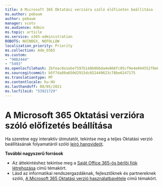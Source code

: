 ```yaml
---
title: A Microsoft 365 Oktatási verzióra szóló előfizetés beállítása
ms.author: pebaum
author: pebaum
manager: scotv
ms.audience: Admin
ms.topic: article
ms.service: o365-administration
ROBOTS: NOINDEX, NOFOLLOW
localization_priority: Priority
ms.collection: Adm_O365
ms.custom:
- "9002444"
- "5493"
ms.openlocfilehash: 2bfeac0a1ebe7597b148b0bbda4e866fc05cf9e4e044552f8e6fa0f4227df736
ms.sourcegitcommit: b5f7da89a650d2915dc652449623c78be6247175
ms.translationtype: MT
ms.contentlocale: hu-HU
ms.lasthandoff: 08/05/2021
ms.locfileid: "53921729"
---
```

# <a name="set-up-a-microsoft-365-education-subscription"></a>A Microsoft 365 Oktatási verzióra szóló előfizetés beállítása

Ha szeretne egy interaktív útmutatót, tekintse meg a teljes Oktatási verzió beállításának folyamatáról szóló [leíró hangvideót](https://aka.ms/M365EduSetup).

**További nagyszerű források**

- Az áttekintéshez tekintse meg a [Saját Office 365-ös bérlői fiók létrehozása](https://docs.microsoft.com/microsoft-365/education/deploy/create-your-office-365-tenant) című témakört.
- Lásd az informatikai rendszergazdáknak, fejlesztőknek és partnereknek szóló, [A Microsoft 365 Oktatási verzió használatbavétele](https://docs.microsoft.com/education/) című témakört.
